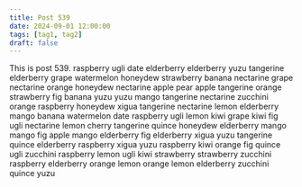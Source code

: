 ```yaml
---
title: Post 539
date: 2024-09-01 12:00:00
tags: [tag1, tag2]
draft: false
---
```

This is post 539.
raspberry
ugli
date
elderberry
elderberry
yuzu
tangerine
elderberry
grape
watermelon
honeydew
strawberry
banana
nectarine
grape
nectarine
orange
honeydew
nectarine
apple
pear
apple
tangerine
orange
strawberry
fig
banana
yuzu
yuzu
mango
tangerine
nectarine
zucchini
orange
raspberry
honeydew
xigua
tangerine
nectarine
lemon
elderberry
mango
banana
watermelon
date
raspberry
ugli
lemon
kiwi
grape
kiwi
fig
ugli
nectarine
lemon
cherry
tangerine
quince
honeydew
elderberry
mango
mango
fig
apple
mango
elderberry
fig
elderberry
xigua
yuzu
tangerine
quince
elderberry
raspberry
xigua
yuzu
raspberry
kiwi
orange
fig
quince
ugli
zucchini
raspberry
lemon
ugli
kiwi
strawberry
strawberry
zucchini
raspberry
elderberry
orange
lemon
orange
lemon
elderberry
zucchini
quince
yuzu
